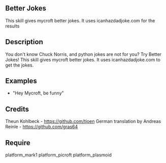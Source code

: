 ## Better Jokes
This skill gives mycroft better jokes. It uses icanhazdadjoke.com for the results

## Description 
You don't know Chuck Norris, and python jokes are not for you? Try Better Jokes!
This skill gives mycroft better jokes. It uses icanhazdadjoke.com to get the jokes.

## Examples 
* "Hey Mycroft, be funny"

## Credits 
Theun Kohlbeck - https://github.com/tjoen
German translation by Andreas Reinle - https://github.com/gras64

## Require 
platform_mark1 platform_picroft platform_plasmoid 
